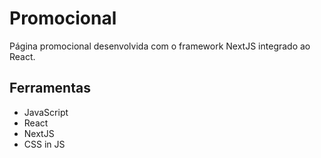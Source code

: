 # Promocional
Página promocional desenvolvida com o framework NextJS integrado ao React.

## Ferramentas
- JavaScript
- React
- NextJS
- CSS in JS
